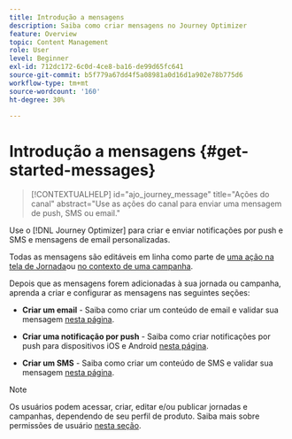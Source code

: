 ```yaml
---
title: Introdução a mensagens
description: Saiba como criar mensagens no Journey Optimizer
feature: Overview
topic: Content Management
role: User
level: Beginner
exl-id: 712dc172-6c0d-4ce8-ba16-de99d65fc641
source-git-commit: b5f779a67dd4f5a08981a0d16d1a902e78b775d6
workflow-type: tm+mt
source-wordcount: '160'
ht-degree: 30%

---
```


# Introdução a mensagens {#get-started-messages}

>[!CONTEXTUALHELP]
>id="ajo_journey_message"
>title="Ações do canal"
>abstract="Use as ações do canal para enviar uma mensagem de push, SMS ou email."

Use o [!DNL Journey Optimizer] para criar e enviar notificações por push e SMS e mensagens de email personalizadas.

Todas as mensagens são editáveis em linha como parte de [uma ação na tela de Jornada](messages-in-journeys.md)ou [no contexto de uma campanha](messages-in-campaigns.md).

Depois que as mensagens forem adicionadas à sua jornada ou campanha, aprenda a criar e configurar as mensagens nas seguintes seções:

* **Criar um email** - Saiba como criar um conteúdo de email e validar sua mensagem [nesta página](create-email.md).

* **Criar uma notificação por push** - Saiba como criar notificações por push para dispositivos iOS e Android [nesta página](create-push.md).

* **Criar um SMS** - Saiba como criar um conteúdo de SMS e validar sua mensagem [nesta página](create-sms.md).

>[!NOTE]
>
>Os usuários podem acessar, criar, editar e/ou publicar jornadas e campanhas, dependendo de seu perfil de produto. Saiba mais sobre permissões de usuário [nesta seção](../administration/permissions.md).

